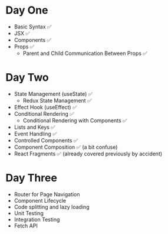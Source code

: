 # Day One

- Basic Syntax ✅
- JSX ✅
- Components ✅
- Props ✅
    - Parent and Child Communication Between Props ✅

# Day Two

- State Management (useState) ✅
    - Redux State Management ✅
- Effect Hook (useEffect) ✅
- Conditional Rendering ✅
    - Conditional Rendering with Components ✅
- Lists and Keys ✅
- Event Handling ✅
- Controlled Components ✅
- Component Composition ✅ (a bit confuse)
- React Fragments ✅ (already covered previously by accident)

# Day Three

- Router for Page Navigation
- Component Lifecycle
- Code splitting and lazy loading
- Unit Testing
- Integration Testing
- Fetch API